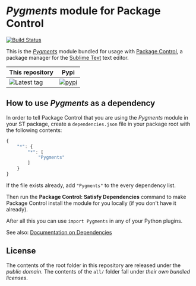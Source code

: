 # *Pygments* module for Package Control
[![Build Status](https://travis-ci.org/packagecontrol/Pygments.png?branch=master)](https://travis-ci.org/packagecontrol/Pygments)


This is the *[Pygments][]* module bundled for usage with [Package Control][], a package manager for the [Sublime Text][] text editor.


This repository | Pypi
---- | ----
![Latest tag](https://img.shields.io/github/tag/packagecontrol/Pygments.svg) | [![pypi](https://img.shields.io/pypi/v/Pygments.svg)][Pypi]


## How to use *Pygments* as a dependency

In order to tell Package Control that you are using the *Pygments* module in your ST package, create a `dependencies.json` file in your package root with the following contents:

```js
{
    "*": {
        "*": [
            "Pygments"
        ]
    }
}
```

If the file exists already, add `"Pygments"` to the every dependency list.

Then run the **Package Control: Satisfy Dependencies** command to make Package Control install the module for you locally (if you don't have it already).

After all this you can use `import Pygments` in any of your Python plugins.

See also: [Documentation on Dependencies](https://packagecontrol.io/docs/dependencies)


<!-- ## How to update this repository (for contributors)

1. Download the latest tarball from [Pypi][].
2. Delete everything inside the `all/` folder.
3. Copy the `Pygments/` folder, `test_Pygments.py`, `requirements.txt` and everything related to copyright/licensing from the tarball to the `all/` folder.
4. Commit changes
    and either create a pull request
    or create a tag directly
    in the format `v<version>`
    (in case you have push access). -->


## License

The contents of the root folder in this repository are released under the *public domain*. The contents of the `all/` folder fall under *their own bundled licenses*.


[Pygments]: http://pygments.org
[Package Control]: http://packagecontrol.io/
[Sublime Text]: http://sublimetext.com/
[Pypi]: https://pypi.python.org/pypi/Pygments
